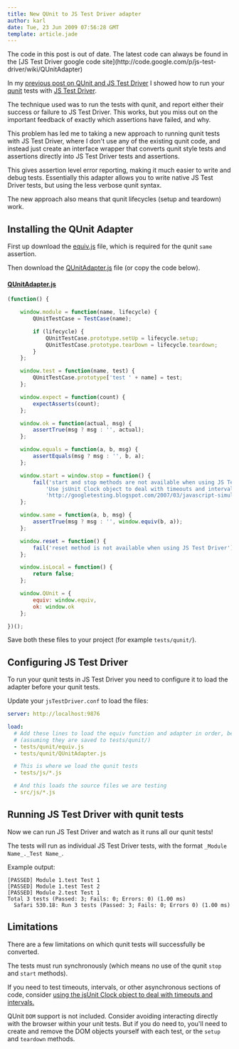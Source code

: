 ```yaml
---
title: New QUnit to JS Test Driver adapter
author: karl
date: Tue, 23 Jun 2009 07:56:28 GMT
template: article.jade
---
```


<div class="info">The code in this post is out of date. The latest code can always be found in the [JS Test Driver google code site](http://code.google.com/p/js-test-driver/wiki/QUnitAdapter)</div>

In my [previous post on QUnit and JS Test Driver](/articles/qunit-and-js-test-driver/) I showed how to run your [qunit](http://docs.jquery.com/QUnit) tests with [JS Test Driver](http://code.google.com/p/js-test-driver/).

The technique used was to run the tests with qunit, and report either their success or failure to JS Test Driver. This works, but you miss out on the important feedback of exactly which assertions have failed, and why.

This problem has led me to taking a new approach to running qunit tests with JS Test Driver, where I don't use any of the existing qunit code, and instead just create an interface wrapper that converts qunit style tests and assertions directly into JS Test Driver tests and assertions.

This gives assertion level error reporting, making it much easier to write and debug tests. Essentially this adapter allows you to write native JS Test Driver tests, but using the less verbose qunit syntax.

The new approach also means that qunit lifecycles (setup and teardown) work.

## Installing the QUnit Adapter

First up download the [equiv.js](equiv.js) file, which is required for the qunit `same` assertion.

Then download the [QUnitAdapter.js](QUnitAdapter.js) file (or copy the code below).

#### [QUnitAdapter.js](QUnitAdapter.js)

```javascript
(function() {

    window.module = function(name, lifecycle) {
        QUnitTestCase = TestCase(name);

        if (lifecycle) {
            QUnitTestCase.prototype.setUp = lifecycle.setup;
            QUnitTestCase.prototype.tearDown = lifecycle.teardown;
        }
    };

    window.test = function(name, test) {
        QUnitTestCase.prototype['test ' + name] = test;
    };

    window.expect = function(count) {
        expectAsserts(count);
    };

    window.ok = function(actual, msg) {
        assertTrue(msg ? msg : '', actual);
    };

    window.equals = function(a, b, msg) {
        assertEquals(msg ? msg : '', b, a);
    };

    window.start = window.stop = function() {
        fail('start and stop methods are not available when using JS Test Driver.\n' +
            'Use jsUnit Clock object to deal with timeouts and intervals:\n' +
            'http://googletesting.blogspot.com/2007/03/javascript-simulating-time-in-jsunit.html.');
    };

    window.same = function(a, b, msg) {
        assertTrue(msg ? msg : '', window.equiv(b, a));
    };

    window.reset = function() {
    	fail('reset method is not available when using JS Test Driver');
    };

    window.isLocal = function() {
    	return false;
    };

    window.QUnit = {
    	equiv: window.equiv,
    	ok: window.ok
    };

})();
```

Save both these files to your project (for example `tests/qunit/`).

## Configuring JS Test Driver

To run your qunit tests in JS Test Driver you need to configure it to load the adapter before your qunit tests.

Update your `jsTestDriver.conf` to load the files:

```yaml
server: http://localhost:9876

load:
  # Add these lines to load the equiv function and adapter in order, before the tests
  # (assuming they are saved to tests/qunit/)
  - tests/qunit/equiv.js
  - tests/qunit/QUnitAdapter.js

  # This is where we load the qunit tests
  - tests/js/*.js

  # And this loads the source files we are testing
  - src/js/*.js
```

## Running JS Test Driver with qunit tests

Now we can run JS Test Driver and watch as it runs all our qunit tests!

The tests will run as individual JS Test Driver tests, with the format `_Module Name_._Test Name_`.

Example output:

```plain
[PASSED] Module 1.test Test 1
[PASSED] Module 1.test Test 2
[PASSED] Module 2.test Test 1
Total 3 tests (Passed: 3; Fails: 0; Errors: 0) (1.00 ms)
  Safari 530.18: Run 3 tests (Passed: 3; Fails: 0; Errors 0) (1.00 ms)
```

## Limitations

There are a few limitations on which qunit tests will successfully be converted.

The tests must run synchronously (which means no use of the qunit `stop` and `start` methods).

If you need to test timeouts, intervals, or other asynchronous sections of  code, consider [using the jsUnit Clock object to deal with timeouts and intervals.](http://googletesting.blogspot.com/2007/03/javascript-simulating-time-in-jsunit.html)

QUnit `DOM` support is not included. Consider avoiding interacting directly with the browser within your unit tests. But if you do need to, you'll need to create and remove the DOM objects yourself with each test, or the `setup` and `teardown` methods.
